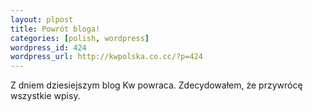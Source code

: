 ```yaml
--- 
layout: plpost
title: Powrót bloga!
categories: [polish, wordpress]
wordpress_id: 424
wordpress_url: http://kwpolska.co.cc/?p=424
---
```

Z dniem dziesiejszym blog Kw powraca. Zdecydowałem, że przywrócę wszystkie wpisy.
